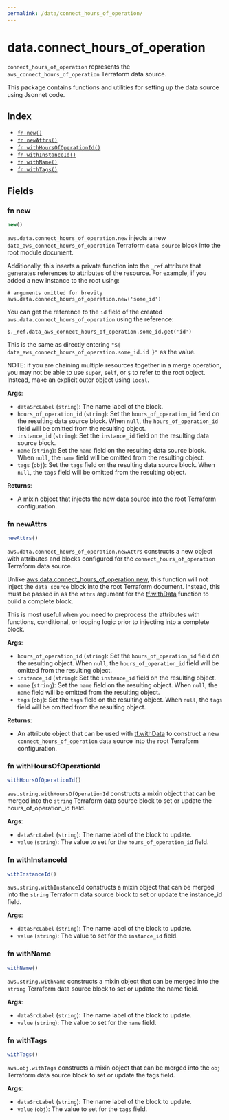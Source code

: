 ```yaml
---
permalink: /data/connect_hours_of_operation/
---
```


# data.connect_hours_of_operation

`connect_hours_of_operation` represents the `aws_connect_hours_of_operation` Terraform data source.



This package contains functions and utilities for setting up the data source using Jsonnet code.


## Index

* [`fn new()`](#fn-new)
* [`fn newAttrs()`](#fn-newattrs)
* [`fn withHoursOfOperationId()`](#fn-withhoursofoperationid)
* [`fn withInstanceId()`](#fn-withinstanceid)
* [`fn withName()`](#fn-withname)
* [`fn withTags()`](#fn-withtags)

## Fields

### fn new

```ts
new()
```


`aws.data.connect_hours_of_operation.new` injects a new `data_aws_connect_hours_of_operation` Terraform `data source`
block into the root module document.

Additionally, this inserts a private function into the `_ref` attribute that generates references to attributes of the
resource. For example, if you added a new instance to the root using:

    # arguments omitted for brevity
    aws.data.connect_hours_of_operation.new('some_id')

You can get the reference to the `id` field of the created `aws.data.connect_hours_of_operation` using the reference:

    $._ref.data_aws_connect_hours_of_operation.some_id.get('id')

This is the same as directly entering `"${ data_aws_connect_hours_of_operation.some_id.id }"` as the value.

NOTE: if you are chaining multiple resources together in a merge operation, you may not be able to use `super`, `self`,
or `$` to refer to the root object. Instead, make an explicit outer object using `local`.

**Args**:
  - `dataSrcLabel` (`string`): The name label of the block.
  - `hours_of_operation_id` (`string`): Set the `hours_of_operation_id` field on the resulting data source block. When `null`, the `hours_of_operation_id` field will be omitted from the resulting object.
  - `instance_id` (`string`): Set the `instance_id` field on the resulting data source block.
  - `name` (`string`): Set the `name` field on the resulting data source block. When `null`, the `name` field will be omitted from the resulting object.
  - `tags` (`obj`): Set the `tags` field on the resulting data source block. When `null`, the `tags` field will be omitted from the resulting object.

**Returns**:
- A mixin object that injects the new data source into the root Terraform configuration.


### fn newAttrs

```ts
newAttrs()
```


`aws.data.connect_hours_of_operation.newAttrs` constructs a new object with attributes and blocks configured for the `connect_hours_of_operation`
Terraform data source.

Unlike [aws.data.connect_hours_of_operation.new](#fn-new), this function will not inject the `data source`
block into the root Terraform document. Instead, this must be passed in as the `attrs` argument for the
[tf.withData](https://github.com/tf-libsonnet/core/tree/main/docs#fn-withdata) function to build a complete block.

This is most useful when you need to preprocess the attributes with functions, conditional, or looping logic prior to
injecting into a complete block.

**Args**:
  - `hours_of_operation_id` (`string`): Set the `hours_of_operation_id` field on the resulting object. When `null`, the `hours_of_operation_id` field will be omitted from the resulting object.
  - `instance_id` (`string`): Set the `instance_id` field on the resulting object.
  - `name` (`string`): Set the `name` field on the resulting object. When `null`, the `name` field will be omitted from the resulting object.
  - `tags` (`obj`): Set the `tags` field on the resulting object. When `null`, the `tags` field will be omitted from the resulting object.

**Returns**:
  - An attribute object that can be used with [tf.withData](https://github.com/tf-libsonnet/core/tree/main/docs#fn-withdata) to construct a new `connect_hours_of_operation` data source into the root Terraform configuration.


### fn withHoursOfOperationId

```ts
withHoursOfOperationId()
```

`aws.string.withHoursOfOperationId` constructs a mixin object that can be merged into the `string`
Terraform data source block to set or update the hours_of_operation_id field.



**Args**:
  - `dataSrcLabel` (`string`): The name label of the block to update.
  - `value` (`string`): The value to set for the `hours_of_operation_id` field.


### fn withInstanceId

```ts
withInstanceId()
```

`aws.string.withInstanceId` constructs a mixin object that can be merged into the `string`
Terraform data source block to set or update the instance_id field.



**Args**:
  - `dataSrcLabel` (`string`): The name label of the block to update.
  - `value` (`string`): The value to set for the `instance_id` field.


### fn withName

```ts
withName()
```

`aws.string.withName` constructs a mixin object that can be merged into the `string`
Terraform data source block to set or update the name field.



**Args**:
  - `dataSrcLabel` (`string`): The name label of the block to update.
  - `value` (`string`): The value to set for the `name` field.


### fn withTags

```ts
withTags()
```

`aws.obj.withTags` constructs a mixin object that can be merged into the `obj`
Terraform data source block to set or update the tags field.



**Args**:
  - `dataSrcLabel` (`string`): The name label of the block to update.
  - `value` (`obj`): The value to set for the `tags` field.
